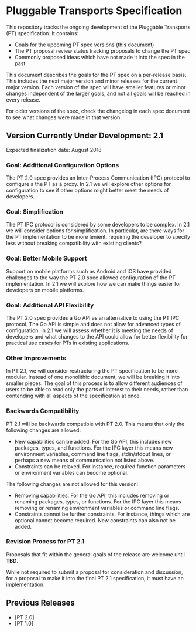 # Pluggable Transports Specification

This repository tracks the ongoing development of the Pluggable Transports (PT) specification. It contains:

* Goals for the upcoming PT spec versions (this document)
* The PT proposal review status tracking proposals to change the PT spec
* Commonly proposed ideas which have not made it into the spec in the past

This document describes the goals for the PT spec on a per-release basis. This includes the next major
version and minor releases for the current major version. Each version of the spec will have smaller
features or minor changes independent of the larger goals, and not all goals will be reached in every
release.

For older versions of the spec, check the changelog in each spec document to see what changes were made in that version.

## Version Currently Under Development: 2.1

Expected finalization date: August 2018

### Goal: Additional Configuration Options

The PT 2.0 spec provides an Inter-Process Communication (IPC) protocol to configure a the PT as a proxy.
In 2.1 we will explore other options for configuration to see if other options might better meet the
needs of developers.

### Goal: Simplification

The PT IPC protocol is considered by some developers to be complex. In 2.1 we will consider options for
simplification. In particular, are there ways for the PT implementation to be more lenient, requiring
the developer to specify less without breaking compatibility with existing clients?

### Goal: Better Mobile Support

Support on mobile platforms such as Android and iOS have provided challenges to the way the PT 2.0 spec
allowed configuration of the PT implementation. In 2.1 we will explore how we can make things easier
for developers on mobile platforms.

### Goal: Additional API Flexibility

The PT 2.0 spec provides a Go API as an alternative to using the PT IPC protocol. The Go API is simple
and does not allow for advanced types of configuration. In 2.1 we will assess whether it is meeting the
needs of developers and what changes to the API could allow for better flexibility for practical use
cases for PTs in existing applications.

### Other Improvements

In PT 2.1, we will consider restructuring the PT specification to be more modular. Instead of one monolithic
document, we will be breaking it into smaller pieces. The goal of this process is to allow different
audiences of users to be able to read only the parts of interest to their needs, rather than contending
with all aspects of the specification at once.

### Backwards Compatibility

PT 2.1 will be backwards compatible with PT 2.0. This means that only the following changes are allowed:

- New capabilities can be added. For the Go API, this includes new packages, types, and functions. For the IPC layer this means new environment variables, command line flags, stdin/stdout lines, or perhaps a new means of communication not listed above.
- Constraints can be relaxed. For instance, required function parameters or environment variables can become optional.

The following changes are not allowed for this version:
- Removing capabilities. For the Go API, this includes removing or renaming packages, types, or functions. For the IPC layer this means removing or renaming environment variables or command line flags.
- Constraints cannot be further constraints. For instance, things which are optional cannot become required. New constraints can also not be added.

### Revision Process for PT 2.1

Proposals that fit within the general goals of the release are welcome until **TBD**.

While not required to submit a proposal for consideration and discussion, for a proposal to make it into the final PT 2.1 specification, it must have an implementation.

## Previous Releases

* [PT 2.0]
* [PT 1.0]
